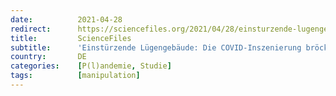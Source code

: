 ```yaml
---
date:          2021-04-28
redirect:      https://sciencefiles.org/2021/04/28/einsturzende-lugengebaude-die-covid-inszenierung-brockelt-weiter/
title:         ScienceFiles
subtitle:      'Einstürzende Lügengebäude: Die COVID-Inszenierung bröckelt weiter'
country:       DE
categories:    [P(l)andemie, Studie]
tags:          [manipulation]
---
```

